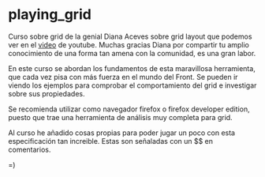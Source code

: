 # playing_grid
Curso sobre grid de la genial Diana Aceves sobre grid layout que podemos ver en el  [video](https://www.youtube.com/watch?v=AxVXpS6PyRE&t=2618s) de youtube. Muchas gracias Diana por compartir tu amplio conocimiento de una forma tan amena con la comunidad, es una gran labor. 

En este curso se abordan los fundamentos de esta maravillosa herramienta, que cada vez pisa con más fuerza en el mundo del Front. Se pueden ir viendo los ejemplos para comprobar el comportamiento del grid e investigar sobre sus propiedades. 

Se recomienda utilizar como navegador firefox o firefox developer edition, puesto que trae una herramienta de análisis muy completa para grid. 

Al curso he añadido cosas propias para poder jugar un poco con esta especificación tan increible. Estas son señaladas con un $$ en comentarios.

=)

